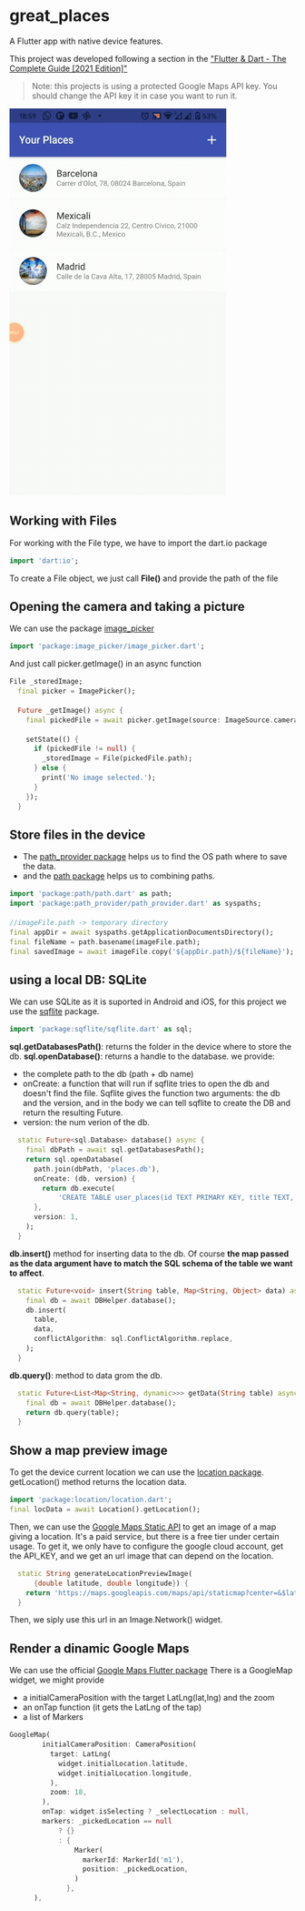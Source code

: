 # great_places

A Flutter app with native device features.

This project was developed following a section in the ["Flutter & Dart - The Complete Guide [2021 Edition]"](https://www.udemy.com/course/learn-flutter-dart-to-build-ios-android-apps/)

> Note: this projects is using a protected Google Maps API key. You should change the API key it in case you want to run it.

![The app running on an Android phone](https://github.com/eloicasamayor/great_places/blob/main/readme_assets/places_recording.gif)

## Working with Files
For working with the File type, we have to import the dart.io package
```dart
import 'dart:io';
```
To create a File object, we just call **File()** and provide the path of the file

## Opening the camera and taking a picture
We can use the package [image_picker](https://pub.dev/packages/image_picker)
```dart
import 'package:image_picker/image_picker.dart';
```
And just call picker.getImage() in an async function
```dart
File _storedImage;
  final picker = ImagePicker();

  Future _getImage() async {
    final pickedFile = await picker.getImage(source: ImageSource.camera);

    setState(() {
      if (pickedFile != null) {
        _storedImage = File(pickedFile.path);
      } else {
        print('No image selected.');
      }
    });
  }
```
## Store files in the device
- The [path_provider package](https://pub.dev/packages/path_provider) helps us to find the OS path where to save the data.
- and the [path package](https://pub.dev/packages/path) helps us to combining paths.
```dart
import 'package:path/path.dart' as path;
import 'package:path_provider/path_provider.dart' as syspaths;

//imageFile.path -> temporary directory
final appDir = await syspaths.getApplicationDocumentsDirectory();
final fileName = path.basename(imageFile.path);
final savedImage = await imageFile.copy('${appDir.path}/${fileName}');
```

## using a local DB: SQLite
We can use SQLite as it is suported in Android and iOS, for this project we use the [sqflite](https://pub.dev/packages/sqflite) package.
```dart
import 'package:sqflite/sqflite.dart' as sql;
```
**sql.getDatabasesPath()**: returns the folder in the device where to store the db.
**sql.openDatabase()**: returns a handle to the database. we provide:
- the complete path to the db (path + db name)
- onCreate: a function that will run if sqflite tries to open the db and doesn't find the file. Sqflite gives the function two arguments: the db and the version, and in the body we can tell sqflite to create the DB and return the resulting Future.
- version: the num verion of the db.
```dart
  static Future<sql.Database> database() async {
    final dbPath = await sql.getDatabasesPath();
    return sql.openDatabase(
      path.join(dbPath, 'places.db'),
      onCreate: (db, version) {
        return db.execute(
            'CREATE TABLE user_places(id TEXT PRIMARY KEY, title TEXT, image TEXT, loc_lat REAL, loc_lng REAL, address TEXT)');
      },
      version: 1,
    );
  }
```
**db.insert()** method for inserting data to the db.
Of course **the map passed as the data argument have to match the SQL schema of the table we want to affect**.
```dart
  static Future<void> insert(String table, Map<String, Object> data) async {
    final db = await DBHelper.database();
    db.insert(
      table,
      data,
      conflictAlgorithm: sql.ConflictAlgorithm.replace,
    );
  }
```
**db.query()**: method to data grom the db.

```dart
  static Future<List<Map<String, dynamic>>> getData(String table) async {
    final db = await DBHelper.database();
    return db.query(table);
  }
```
## Show a map preview image
To get the device current location we can use the [location package](https://pub.dev/packages/location). getLocation() method returns the location data.
```dart
import 'package:location/location.dart';
final locData = await Location().getLocation();
````
Then, we can use the [Google Maps Static API](https://developers.google.com/maps/documentation/maps-static) to get an image of a map giving a location. It's a paid service, but there is a free tier under certain usage.
To get it, we only have to configure the google cloud account, get the API_KEY, and we get an url image that can depend on the location.
```dart
  static String generateLocationPreviewImage(
      {double latitude, double longitude}) {
    return 'https://maps.googleapis.com/maps/api/staticmap?center=&$latitude,$longitude&zoom=16&size=600x300&maptype=roadmap&markers=color:red%7Clabel:A%7C$latitude,$longitude&key=$GOOGLE_API_KEY';
  }
```
Then, we siply use this url in an Image.Network() widget.

## Render a dinamic Google Maps
We can use the official [Google Maps Flutter package](https://pub.dev/packages/google_maps_flutter/install)
There is a GoogleMap widget, we might provide
- a initialCameraPosition with the target LatLng(lat,lng) and the zoom
- an onTap function (it gets the LatLng of the tap)
- a list of Markers
```dart
GoogleMap(
        initialCameraPosition: CameraPosition(
          target: LatLng(
            widget.initialLocation.latitude,
            widget.initialLocation.longitude,
          ),
          zoom: 18,
        ),
        onTap: widget.isSelecting ? _selectLocation : null,
        markers: _pickedLocation == null
            ? {}
            : {
                Marker(
                  markerId: MarkerId('m1'),
                  position: _pickedLocation,
                )
              },
      ),
```